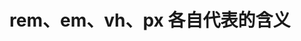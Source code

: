 <script setup>
import demo from './demo.vue'
</script>

# rem、em、vh、px 各自代表的含义

<Preview comp-name="CSSUnit" demo-name="demo">
  <demo />
</Preview>
